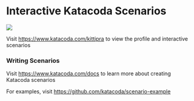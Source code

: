 # Interactive Katacoda Scenarios

[![](http://shields.katacoda.com/katacoda/kittipra/count.svg)](https://www.katacoda.com/kittipra "Get your profile on Katacoda.com")

Visit https://www.katacoda.com/kittipra to view the profile and interactive scenarios

### Writing Scenarios
Visit https://www.katacoda.com/docs to learn more about creating Katacoda scenarios

For examples, visit https://github.com/katacoda/scenario-example
